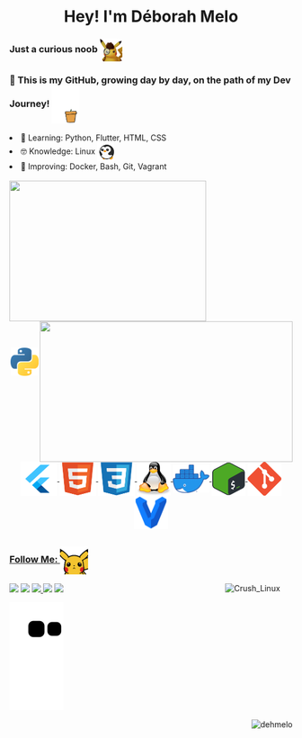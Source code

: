 
<h1 align="center">  Hey! I'm Déborah Melo</h1>
<h3> Just a curious noob <img align="center" src="https://github.com/dehmelo/dehmelo/blob/main/assets/detectivepikachu.png" width="40"></h3>
<h3>  🚀 This is my GitHub, growing day by day, on the path of my Dev Journey! <img align="center" src="https://github.com/dehmelo/dehmelo/blob/main/assets/tree.gif" width="50"></h3>

<li> 🌱 Learning: Python, Flutter, HTML, CSS </li>
<li> 🤓 Knowledge: Linux <img align="center" src="https://github.com/dehmelo/dehmelo/blob/main/assets/penguin-spin.gif" width="30"></li>
<li> 💎 Improving: Docker, Bash, Git, Vagrant
<div style="display: inline_block"><br>
  <a href="https://github.com/dehmelo">
    <img align="center" height="250px" width="350px" src = "https://github-readme-stats.vercel.app/api/top-langs/?username=dehmelo&langs_count=7&theme=midnight-purple" />
    <img align="right" height="250px" width="450px" src = "https://github-readme-stats.vercel.app/api?username=dehmelo&show_icons=true&theme=midnight-purple&include_all_commits=true&count_private=true" />
</div>

  ##
  
<div align="center"style="display: inline_block"><br>
  <img align="center" alt="Python" height="50" width="50" src="https://github.com/dehmelo/dehmelo/blob/main/assets/python.png">
  <img align="center" alt="Flutter" height="60" width="65" src="https://github.com/dehmelo/dehmelo/blob/main/assets/flutter.png">
  <img align="center" alt="HTML" height="60" width="65" src="https://github.com/dehmelo/dehmelo/blob/main/assets/HTML.svg">
  <img align="center" alt="CSS" height="60" width="65" src="https://github.com/dehmelo/dehmelo/blob/main/assets/CSS.svg">
  <img align="center" alt="Linux" height="60" width="60" src="https://github.com/dehmelo/dehmelo/blob/main/assets/tux.svg">
  <img align="center" alt="Docker" height="50" width="65" src="https://github.com/dehmelo/dehmelo/blob/main/assets/docker.png">
  <img align="center" alt="Bash-Shell" height="60" width="60" src="https://github.com/dehmelo/dehmelo/blob/main/assets/bash.png">
  <img align="center" alt="Git" height="60" width="60" src="https://github.com/dehmelo/dehmelo/blob/main/assets/Git.png">
  <img align="center" alt="Vagrant" height="60" width="60" src="https://github.com/dehmelo/dehmelo/blob/main/assets/vagrant.png">
</div>
  
  ##
  
<h3> Follow Me: <img align="center" src="https://github.com/dehmelo/dehmelo/blob/main/assets/pikachu-hi.gif" width="50"></h3>
<div>
<a href="https://www.youtube.com/channel/UCvuFK4EM9HqCH3pXzOxsy7w" target="_blank"><img src="https://img.shields.io/badge/YouTube-FF0000?style=for-the-badge&logo=youtube&logoColor=white" target="_blank"></a>
  <a href="https://www.instagram.com/crushlinux" target="_blank"><img src="https://img.shields.io/badge/-Instagram-%23E4405F?style=for-the-badge&logo=instagram&logoColor=white" target="_blank"></a>
  <a href="https://t.me/crushlinux" target="_blank"><img src="https://img.shields.io/badge/Telegram-2CA5E0?style=for-the-badge&logo=telegram&logoColor=white" target="_blank">
  <a href="https://discord.com/invite/Y7RCxQbbqt" target="_blank"><img src="https://img.shields.io/badge/Discord-7289DA?style=for-the-badge&logo=discord&logoColor=white" target="_blank"></a> 
 <a href="https://www.linkedin.com/in/deborah-melo/" target="_blank"><img src="https://img.shields.io/badge/-LinkedIn-%230077B5?style=for-the-badge&logo=linkedin&logoColor=white" target="_blank"></a>
  <a href="https://www.instagram.com/crushlinux" target="_blank"> <img align="right" alt="Crush_Linux" height="120" width="120"src="https://media.discordapp.net/attachments/874281119682543646/874300602862145606/20210729_142821-ANIMATION.gif"></a>
</div>
 
  
![Snake animation](https://github.com/dehmelo/dehmelo/blob/output/github-contribution-grid-snake.svg)

  <img align="right" src="https://komarev.com/ghpvc/?username=dehmelo&color=green" alt="dehmelo" />
